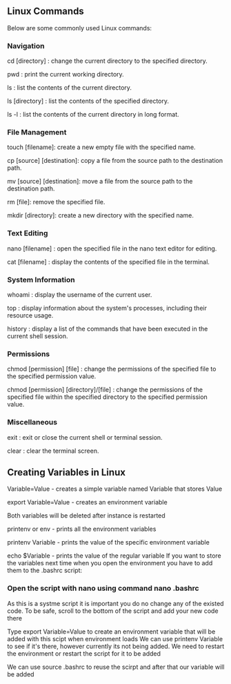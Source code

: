 ## Linux Commands

Below are some commonly used Linux commands:

### Navigation

cd [directory] : change the current directory to the specified directory.

pwd : print the current working directory.

ls  :   list the contents of the current directory.

ls [directory] : list the contents of the specified directory.

ls -l : list the contents of the current directory in long format.

### File Management

touch [filename]: create a new empty file with the specified name.

cp [source] [destination]: copy a file from the source path to the destination path.

mv [source] [destination]: move a file from the source path to the destination path.

rm [file]: remove the specified file.

mkdir [directory]: create a new directory with the specified name.

### Text Editing

nano [filename]   : open the specified file in the nano text editor for editing.

cat [filename]  : display the contents of the specified file in the terminal.

### System Information

whoami   : display the username of the current user.

top    : display information about the system's processes, including their resource usage.

history : display a list of the commands that have been executed in the current shell session.

### Permissions

chmod [permission] [file]  : change the permissions of the specified file to the specified permission value.

chmod [permission] [directory]/[file]  : change the permissions of the specified file within the specified directory to the specified permission value.

### Miscellaneous

exit  : exit or close the current shell or terminal session.

clear  :  clear the terminal screen.

## Creating Variables in Linux

Variable=Value - creates a simple variable named Variable that stores Value

export Variable=Value - creates an environment variable

Both variables will be deleted after instance is restarted

printenv or env - prints all the environment variables

printenv Variable - prints the value of the specific environment variable

echo $Variable - prints the value of the regular variable
If you want to store the variables next time when you open the environment you have to add them to the .bashrc script:

### Open the script with nano using command nano .bashrc

As this is a systme script it is important you do no change any of the existed code. To be safe, scroll to the bottom of the script and add your new code there

Type export Variable=Value to create an environment variable that will be added with this scipt when environment loads
We can use printenv Variable to see if it's there, however currently its not being added. We need to restart the environment or restart the script for it to be added

We can use source .bashrc to reuse the scirpt and after that our variable will be added
